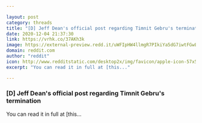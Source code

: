 ```yaml
---

layout: post
category: threads
title: "[D] Jeff Dean's official post regarding Timnit Gebru's termination"
date: 2020-12-04 21:37:30
link: https://vrhk.co/37AKh3k
image: https://external-preview.redd.it/uWFIpHW4llmgR7PIkiYa5dG7iwtFGwLjNTAGIxREh0o.jpg?width=1200&height=628.272251309&auto=webp&crop=1200:628.272251309,smart&s=22ff375e2862eee220f55b8ede010d088fe3cabb
domain: reddit.com
author: "reddit"
icon: http://www.redditstatic.com/desktop2x/img/favicon/apple-icon-57x57.png
excerpt: "You can read it in full at [this..."

---
```


### [D] Jeff Dean's official post regarding Timnit Gebru's termination

You can read it in full at [this...